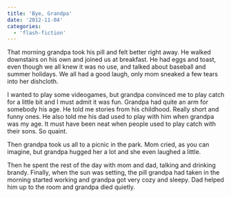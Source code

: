 ```yaml
---
title: 'Bye, Grandpa'
date: '2012-11-04'
categories:
  - 'flash-fiction'
---
```


That morning grandpa took his pill and felt better right away. He walked
downstairs on his own and joined us at breakfast. He had eggs and toast, even
though we all knew it was no use, and talked about baseball and summer holidays.
We all had a good laugh, only mom sneaked a few tears into her dishcloth.

<!-- truncate -->


I wanted to play some videogames, but grandpa convinced me to play catch for a
little bit and I must admit it was fun. Grandpa had quite an arm for somebody
his age. He told me stories from his childhood. Really short and funny ones. He
also told me his dad used to play with him when grandpa was my age. It must have
been neat when people used to play catch with their sons. So quaint.

Then grandpa took us all to a picnic in the park. Mom cried, as you can imagine,
but grandpa hugged her a lot and she even laughed a little.

Then he spent the rest of the day with mom and dad, talking and drinking brandy.
Finally, when the sun was setting, the pill grandpa had taken in the morning
started working and grandpa got very cozy and sleepy. Dad helped him up to the
room and grandpa died quietly.
